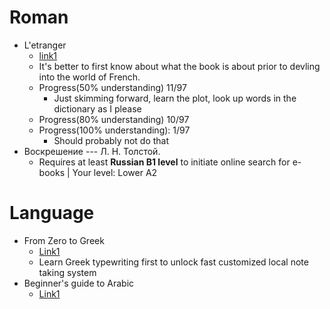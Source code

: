 # Roman
- L'etranger
  - [link1](https://www.anthropomada.com/bibliotheque/CAMUS-Letranger.pdf)
  - It's better to first know about what the book is about prior to devling into the world of French.
  - Progress(50% understanding) 11/97
    - Just skimming forward, learn the plot, look up words in the dictionary as I please
  - Progress(80% understanding) 10/97
  - Progress(100% understanding): 1/97
    - Should probably not do that
- Воскрешение --- Л. Н. Толстой.
  - Requires at least **Russian B1 level** to initiate online search for e-books | Your level: Lower A2

# Language
- From Zero to Greek
  - [Link1](http://www.dramata.com/ACL_2008_Zero_to_Greek_workshop.pdf)
  - Learn Greek typewriting first to unlock fast customized local note taking system
- Beginner's guide to Arabic
  - [Link1](https://www.learnarabiconline.com/Beginners_Guide_To_Arabic.pdf)